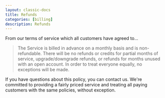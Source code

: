 ```yaml
---
layout: classic-docs
title: Refunds
categories: [billing]
description: Refunds
---
```


From our terms of service which all customers have agreed to...

> The Service is billed in advance on a monthly basis and is
  non-refundable. There will be no refunds or credits for partial
  months of service, upgrade/downgrade refunds, or refunds
  for months unused with an open account. In order to treat
  everyone equally, no exceptions will be made.

If you have questions about this policy, you can contact us.  We're committed to
providing a fairly priced service and treating all paying customers with the
same policies, without exception.
